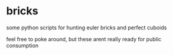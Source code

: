 # bricks
 some python scripts for hunting euler bricks and perfect cuboids


feel free to poke around, but these arent really ready for public consumption
